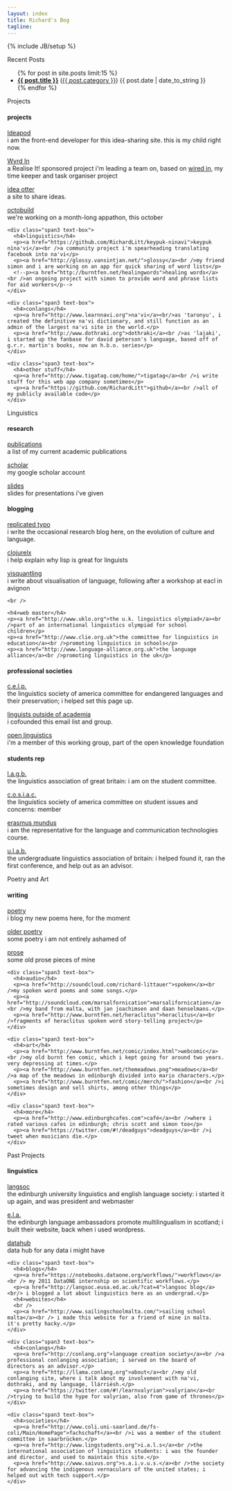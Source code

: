 ```yaml
---
layout: index
title: Richard's Bog
tagline: 
---
```

{% include JB/setup %}

<div class="title" id="blog-posts">
  Recent Posts
</div> 

<div>
  <ul class="posts">
    {% for post in site.posts limit:15 %}
      <li class="posts-title"><span class="alignleft"><a href="{{ BASE_PATH }}{{ post.url }}"><b>{{ post.title }}</b></a> (<a href="{{ BASE_PATH }}categories.html#{{ post.category }}-ref">{{ post.category }}</a>)</span> <span class="alignright">{{ post.date | date_to_string }}</span></li>
    {% endfor %}
  </ul>
</div>

<div class="title" id="projects">
  Projects
</div> 

<div class="container-fluid">
  <div class="row-fluid">
    <div class="span3 text-box">
      <h4>projects</h4> 
      <p><a href="http://www.ideapod.com">Ideapod</a><br />i am the front-end developer for this idea-sharing site. this is my child right now.</p>
      <p><a href="http://wyrdin.com/">Wyrd In</a><br />a Realise It! sponsored project i'm leading a team on, based on <a href="https://github.com/RichardLitt/wired-in/">wired in</a>, my time keeper and task organiser project</p>
      <p><a href="http://www.ideaotter.com/">idea otter</a><br />a site to share ideas.</p>
      <p><a href="http://www.octobuild.com/">octobuild</a><br />we're working on a month-long appathon, this october</p>
    </div>

    <div class="span3 text-box">
      <h4>linguistics</h4> 
      <p><a href="https://github.com/RichardLitt/keypuk-ninavi">keypuk nìna'vi</a><br />a community project i'm spearheading translating facebook into na'vi</p>
      <p><a href="http://glossy.vansintjan.net/">glossy</a><br />my friend simon and i are working on an app for quick sharing of word lists</p>
      <!--p><a href="http://burntfen.net/healingwords">healing words</a><br />an ongoing project with simon to provide word and phrase lists for aid workers</p-->
    </div>

    <div class="span3 text-box">
      <h4>conlangs</h4> 
      <p><a href="http://www.learnnavi.org">na'vi</a><br/>as 'taronyu', i created the definitive na'vi dictionary, and still function as an admin of the largest na'vi site in the world.</p>
      <p><a href="http://www.dothraki.org">dothraki</a><br />as 'lajaki', i started up the fanbase for david peterson's language, based off of g.r.r. martin's books, now an h.b.o. series</p>
    </div>

    <div class="span3 text-box">
      <h4>other stuff</h4> 
      <p><a href="http://www.tigatag.com/home/">tigatag</a><br />i write stuff for this web app company sometimes</p>
      <p><a href="https://github.com/RichardLitt">github</a><br />all of my publicly available code</p>
    </div>
  </div>
</div>

<div class="title" id="linguistics">
  Linguistics
</div> 

<div class="container-fluid row-fluid">
  <div class="span3 text-box">
    <h4>research</h4>
    <p><a href="http://www.burntfen.com/publications.html">publications</a><br />a list of my current academic publications</p>
    <p><a href="http://scholar.google.com/citations?hl=en&user=X2UD62YAAAAJ">scholar</a><br />my google scholar account</p>
    <p><a href="http://www.slideshare.net/RichLitt">slides</a><br />slides for presentations i've given</p>
  </div>

  <div class="span3 text-box">
    <h4>blogging</h4>
    <p><a href="http://www.replicatedtypo.com">replicated typo</a><br />i write the occasional research blog here, on the evolution of culture and language.</p>
    <p><a href="http://clojurelx.blogspot.com/">clojurelx</a><br />i help explain why lisp is great for linguists</p>
    <p><a href="visquantling.github.com">visquantling</a><br />i write about visualisation of language, following after a workshop at eacl in avignon</p>

    <br />

    <h4>web master</h4>
    <p><a href="http://www.uklo.org">the u.k. linguistics olympiad</a><br />part of an international linguistics olympiad for school children</p>
    <p><a href="http://www.clie.org.uk">the committee for linguistics in education</a><br />promoting linguistics in schools</p>
    <p><a href="http://www.language-alliance.org.uk">the language alliance</a><br />promoting linguistics in the uk</p>
  </div>

  <div class="span3 text-box">
    <h4>professional societies</h4>
      <p><a href="http://lsacelp.org/">c.e.l.p.</a><br />the linguistics society of america committee for endangered languages and their preservation; i helped set this page up.</p>
      <p><a href="http://groups.google.com/group/ling-outside">linguists outside of academia</a><br />i cofounded this email list and group.</p>
      <p><a href="http://linguistics.okfn.org/">open linguistics</a><br />i'm a member of this working group, part of the open knowledge foundation</p>

  </div>

  <div class="span3 text-box">
    <h4>students rep</h4>
      <p><a href="http://www.lagb.org.uk/">l.a.g.b.</a><br />the linguistics association of great britain: i am on the student committee.</p>
      <p><a href="https://lsadc.org/">c.o.s.i.a.c.</a><br />the linguistics society of america committee on student issues and concerns: member</p>
      <p><a href="http://em-a.eu/">erasmus mundus</a><br />i am the representative for the  language and communication technologies course.</p>
      <p><a href="http://www.lingstudents.co.uk/blog">u.l.a.b.</a><br/>the undergraduate linguistics association of britain: i helped found it, ran the first conference, and help out as an advisor.</p>
  </div>
</div>

<div class="title" id="art">
  Poetry and Art
</div> 

<div class="container-fluid">
  <div class="row-fluid">
    <div class="span3 text-box">
      <h4>writing</h4>
      <p><a href="http://www.burntfen.com/categories.html#poetry-ref">poetry</a><br />i blog my new poems here, for the moment</p>
      <p><a href="http://www.burntfen.net/poetry">older poetry</a><br />some poetry i am not entirely ashamed of</p>
      <p><a href="http://www.burntfen.net/prose">prose</a><br />some old prose pieces of mine</p>
    </div>

    <div class="span3 text-box">
      <h4>audio</h4>
      <p><a href="http://soundcloud.com/richard-littauer">spoken</a><br />my spoken word poems and some songs.</p>
      <p><a href="http://soundcloud.com/marsalfornication">marsalifornication</a><br />my band from malta, with jan joachimsen and daan henselmans.</p>
      <p><a href="http://www.burntfen.net/heraclitus">heraclitus</a><br />fragments of heraclitus spoken word story-telling project</p>
    </div>

    <div class="span3 text-box">
      <h4>art</h4>
      <p><a href="http://www.burntfen.net/comic/index.html">webcomic</a><br />my old burnt fen comic, which i kept going for around two years. very depressing at times.</p>
      <p><a href="http://www.burntfen.net/themeadows.png">meadows</a><br />a map of the meadows in edinburgh divided into mario characters.</p>
      <p><a href="http://www.burntfen.net/comic/merch/">fashion</a><br />i sometimes design and sell shirts, among other things</p>
    </div>

    <div class="span3 text-box">
      <h4>more</h4>
      <p><a href="http://www.edinburghcafes.com">café</a><br />where i rated various cafes in edinburgh; chris scott and simon too</p>
      <p><a href="https://twitter.com/#!/deadguys">deadguys</a><br />i tweet when musicians die.</p>
    </div>
  </div>
</div>

<!-- 
<div class="title" id="real-life">
  Real Life
</div> 

<div class="container-fluid">
  <div class="row-fluid">
    <div class="span3 text-box">
      <i>i love to do these things. drop a line if you do, too. always looking for others.</i>
      <p>
      <b>mountains:</b> ski mountaineer trek climb <br/>
      <b>waters:</b> sail canoe kayak fly-fish<br />
      <b>hills:</b> slackline hike camp trudge bird-watch <br />
      <b>cities:</b> bike walk explore dumpster-dive <br /></p>
      <p>i am also an avid <a href="http://www.couchsurfing.org/people/richardlitt"><b>couch surfer</b></a>.</p>
    </div>
    <div class="span9"></div>
  </div>
</div> 
-->

<div class="title" id="fossils">
  Past Projects
</div> 

<div class="container-fluid">
  <div class="row-fluid">
    <div class="span3 text-box">
      <h4>linguistics</h4>
      <p><a href="http://langsoc.eusa.ed.ac.uk">langsoc</a><br/> the edinburgh university linguistics and english language society: i started it up again, and was president and webmaster</p>
      <p><a href="http://ela.eusa.ed.ac.uk">e.l.a.</a><br />the edinburgh language ambassadors promote multilingualism in scotland; i built their website, back when i used wordpress. </p>
      <p><a href="http://thedatahub.org/user/richlitt">datahub</a><br /> data hub for any data i might have</p>
    </div>

    <div class="span3 text-box">
      <h4>blogs</h4>
      <p><a href="https://notebooks.dataone.org/workflows/">workflows</a><br /> my 2011 DataONE internship on scientific workflows.</p>
      <p><a href="http://langsoc.eusa.ed.ac.uk/?cat=4">langsoc blog</a><br/> i blogged a lot about linguistics here as an undergrad.</p>
      <h4>websites</h4>
      <br />
      <p><a href="http://www.sailingschoolmalta.com/">sailing school malta</a><br /> i made this website for a friend of mine in malta. it's pretty hacky.</p>
    </div>

    <div class="span3 text-box">
      <h4>conlangs</h4>
      <p><a href="http://conlang.org">language creation society</a><br />a professional conlanging association; i served on the board of directors as an advisor.</p>
      <p><a href="http://llama.conlang.org">about</a><br />my old conlanging site, where i talk about my involvement with na'vi, dothraki, and my language, llárriésh.</p>
      <p><a href="https://twitter.com/#!/learnvalyrian">valyrian</a><br />trying to build the hype for valyrian, also from game of thrones</p>
    </div>

    <div class="span3 text-box">
      <h4>societies</h4>
      <p><a href="http://www.coli.uni-saarland.de/fs-coli/Main/HomePage">fachschaft</a><br />i was a member of the student committee in saarbrücken.</p>
      <p><a href="http://www.lingstudents.org">i.a.l.s</a><br />the international association of linguistics students: i was the founder and director, and used to maintain this site.</p>
      <p><a href="http://www.saivus.org">s.a.i.v.u.s.</a><br />the society for advancing the indigenous vernaculars of the united states; i helped out with tech support.</p>
    </div>
  </div>
</div>

